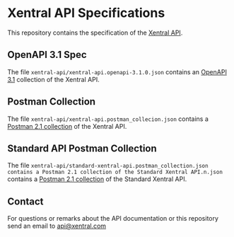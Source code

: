 # Xentral API Specifications

This repository contains the specification of the [Xentral API](https://developer.xentral.com/reference/intro). 

## OpenAPI 3.1 Spec
The file `xentral-api/xentral-api.openapi-3.1.0.json` contains an [OpenAPI 3.1](https://spec.openapis.org/oas/latest.html) collection of the Xentral API.

## Postman Collection
The file `xentral-api/xentral-api.postman_collecion.json` contains a [Postman 2.1 collection](https://www.postman.com/collection/) of the Xentral API.

## Standard API Postman Collection
The file `xentral-api/standard-xentral-api.postman_collection.json contains a Postman 2.1 collection of the Standard Xentral API.n.json` contains a [Postman 2.1 collection](https://www.postman.com/collection/) of the Standard Xentral API.

## Contact
For questions or remarks about the API documentation or this repository send an email to <api@xentral.com>
